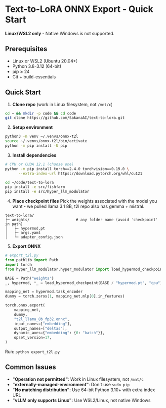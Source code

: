 # Text-to-LoRA ONNX Export - Quick Start

**Linux/WSL2 only** - Native Windows is not supported.

## Prerequisites
- Linux or WSL2 (Ubuntu 20.04+)
- Python 3.8-3.12 (64-bit)
- pip ≥ 24
- Git + build-essentials

## Quick Start

1. **Clone repo** (work in Linux filesystem, not `/mnt/c`)
```bash
cd ~ && mkdir -p code && cd code
git clone https://github.com/SakanaAI/text-to-lora.git
```

2. **Setup environment**
```bash
python3 -m venv ~/.venvs/onnx-t2l
source ~/.venvs/onnx-t2l/bin/activate
python -m pip install -U pip
```

3. **Install dependencies**
```bash
# CPU or CUDA 12.1 (choose one)
python -m pip install torch==2.4.0 torchvision==0.19.0 \
      --extra-index-url https://download.pytorch.org/whl/cu121

cd ~/code/text-to-lora
pip install -e src/fishfarm
pip install -e src/hyper_llm_modulator
```

4. **Place checkpoint files**
Pick the weights associated with the model you want - we pulled llama 3.1 8B, t2l repo also has gemma + mistral.

```
text-to-lora/
├─ weights/                     # any folder name (avoid 'checkpoint' in path)
│   ├─ hypermod.pt
│   ├─ args.yaml
│   └─ adapter_config.json
```

5. **Export ONNX**
```python
# export_t2l.py
from pathlib import Path
import torch
from hyper_llm_modulator.hyper_modulator import load_hypermod_checkpoint

BASE = Path("weights")
_, hypermod, *_ = load_hypermod_checkpoint(BASE / "hypermod.pt", "cpu")

mapping_net = hypermod.task_encoder
dummy = torch.zeros(1, mapping_net.mlp[0].in_features)

torch.onnx.export(
    mapping_net,
    dummy,
    "t2l_llama_8b_fp32.onnx",
    input_names=["embedding"],
    output_names=["deltas"],
    dynamic_axes={"embedding": {0: "batch"}},
    opset_version=17,
)
```

Run: `python export_t2l.py`

## Common Issues
- **"Operation not permitted"**: Work in Linux filesystem, not `/mnt/c`
- **"externally-managed-environment"**: Don't use `sudo pip`
- **"No matching distribution"**: Use 64-bit Python 3.10+ with extra index URL
- **"vLLM only supports Linux"**: Use WSL2/Linux, not native Windows
